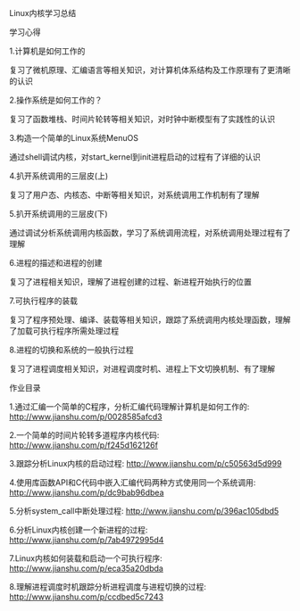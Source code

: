 Linux内核学习总结

学习心得

1.计算机是如何工作的

复习了微机原理、汇编语言等相关知识，对计算机体系结构及工作原理有了更清晰的认识

2.操作系统是如何工作的？

复习了函数堆栈、时间片轮转等相关知识，对时钟中断模型有了实践性的认识

3.构造一个简单的Linux系统MenuOS

通过shell调试内核，对start_kernel到init进程启动的过程有了详细的认识

4.扒开系统调用的三层皮(上)

复习了用户态、内核态、中断等相关知识，对系统调用工作机制有了理解

5.扒开系统调用的三层皮(下)

通过调试分析系统调用内核函数，学习了系统调用流程，对系统调用处理过程有了理解

6.进程的描述和进程的创建

复习了进程相关知识，理解了进程创建的过程、新进程开始执行的位置

7.可执行程序的装载

复习了程序预处理、编译、装载等相关知识，跟踪了系统调用内核处理函数，理解了加载可执行程序所需处理过程

8.进程的切换和系统的一般执行过程

复习了进程调度相关知识，对进程调度时机、进程上下文切换机制、有了理解

作业目录

1.通过汇编一个简单的C程序，分析汇编代码理解计算机是如何工作的: http://www.jianshu.com/p/0028585afcd3

2.一个简单的时间片轮转多道程序内核代码: http://www.jianshu.com/p/f245d162126f

3.跟踪分析Linux内核的启动过程: http://www.jianshu.com/p/c50563d5d999

4.使用库函数API和C代码中嵌入汇编代码两种方式使用同一个系统调用: http://www.jianshu.com/p/dc9bab96dbea

5.分析system_call中断处理过程: http://www.jianshu.com/p/396ac105dbd5

6.分析Linux内核创建一个新进程的过程: http://www.jianshu.com/p/7ab4972995d4

7.Linux内核如何装载和启动一个可执行程序: http://www.jianshu.com/p/eca35a20dbda

8.理解进程调度时机跟踪分析进程调度与进程切换的过程: http://www.jianshu.com/p/ccdbed5c7243
